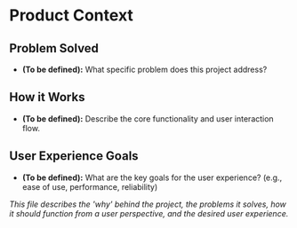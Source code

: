 # Product Context

## Problem Solved

*   **(To be defined):** What specific problem does this project address?

## How it Works

*   **(To be defined):** Describe the core functionality and user interaction flow.

## User Experience Goals

*   **(To be defined):** What are the key goals for the user experience? (e.g., ease of use, performance, reliability)

*This file describes the 'why' behind the project, the problems it solves, how it should function from a user perspective, and the desired user experience.*
